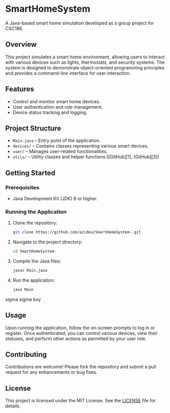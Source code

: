 # SmartHomeSystem

A Java-based smart home simulation developed as a group project for CSC186.

## Overview

This project simulates a smart home environment, allowing users to interact with various devices such as lights, thermostats, and security systems. The system is designed to demonstrate object-oriented programming principles and provides a command-line interface for user interaction.

## Features

* Control and monitor smart home devices.
* User authentication and role management.
* Device status tracking and logging.

## Project Structure

* `Main.java` – Entry point of the application.
* `devices/` – Contains classes representing various smart devices.
* `user/` – Manages user-related functionalities.
* `utils/` – Utility classes and helper functions.([GitHub][1], [GitHub][3])

## Getting Started

### Prerequisites

* Java Development Kit (JDK) 8 or higher.

### Running the Application

1. Clone the repository:

   ```bash
   git clone https://github.com/azideu/SmartHomeSystem-.git
   ```



2. Navigate to the project directory:

   ```bash
   cd SmartHomeSystem-
   ```



3. Compile the Java files:

   ```bash
   javac Main.java
   ```



4. Run the application:

   ```bash
   java Main
   ```

sigma sigma boy

## Usage

Upon running the application, follow the on-screen prompts to log in or register. Once authenticated, you can control various devices, view their statuses, and perform other actions as permitted by your user role.

## Contributing

Contributions are welcome! Please fork the repository and submit a pull request for any enhancements or bug fixes.

## License

This project is licensed under the MIT License. See the [LICENSE](LICENSE) file for details.
